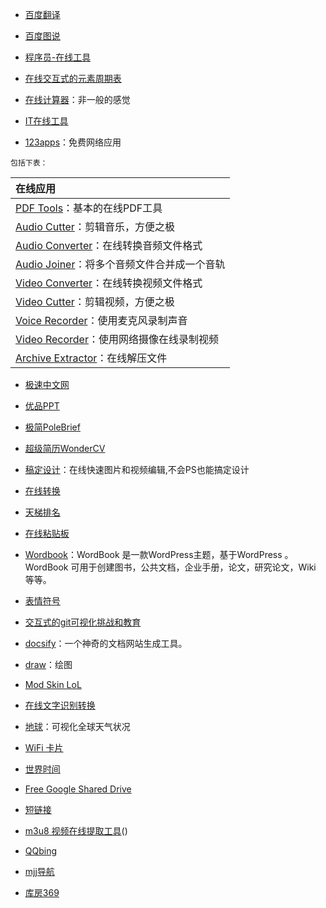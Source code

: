 - [百度翻译](https://fanyi.baidu.com/)

- [百度图说](https://tushuo.baidu.com/)

- [程序员-在线工具](https://tool.lu)

- [在线交互式的元素周期表](https://ptable.com/)

- [在线计算器](https://www.mathway.com/zh/Calculus)：非一般的感觉

- [IT在线工具](https://tool.lu/)

- [123apps](https://123apps.com/cn/)：免费网络应用

`包括下表：`

| 在线应用                                                                        |
|:--------------------------------------------------------------------------------|
| [PDF Tools](https://pdf.io)：基本的在线PDF工具                                  |
| [Audio Cutter](https://mp3cut.net/cn/)：剪辑音乐，方便之极                      |
| [Audio Converter](https://online-audio-converter.com/cn/)：在线转换音频文件格式 |
| [Audio Joiner](https://audio-joiner.com/cn/)：将多个音频文件合并成一个音轨      |
| [Video Converter](https://convert-video-online.com/cn/)：在线转换视频文件格式   |
| [Video Cutter](https://online-video-cutter.com/cn/)：剪辑视频，方便之极         |
| [Voice Recorder](https://online-voice-recorder.com/cn/)：使用麦克风录制声音     |
| [Video Recorder](https://webcamera.io/cn/)：使用网络摄像在线录制视频            |
| [Archive Extractor](https://extract.me/cn/)：在线解压文件                       |

- [极速中文网](https://www.jsxiaoshi.com/)

- [优品PPT](http://www.ypppt.com/)

- [极简PoleBrief](https://www.polebrief.com/index)

- [超级简历WonderCV](https://www.wondercv.com/zh-CN/signin?type=reg###)

- [稿定设计](https://www.gaoding.com/)：在线快速图片和视频编辑,不会PS也能搞定设计

- [在线转换](Aconvert.com)

- [天梯排名](https://itianti.sinaapp.com/index.php)

- [在线粘贴板](https://paste.itefix.net/)

- [Wordbook](http://www.2zzt.com/wordbook/)：WordBook 是一款WordPress主题，基于WordPress 。WordBook 可用于创建图书，公共文档，企业手册，论文，研究论文，Wiki 等等。

- [表情符号](http://emojihomepage.com/)

- [交互式的git可视化挑战和教育](https://learngitbranching.js.org/)

- [docsify](https://docsify.js.org/#/zh-cn/)：一个神奇的文档网站生成工具。

- [draw](https://app.diagrams.net/?src=about)：绘图

- [Mod Skin LoL](http://leagueskin.net/)

- [在线文字识别转换](https://ocr.wdku.net/)

- [地球](https://earth.nullschool.net/)：可视化全球天气状况

- [WiFi 卡片](https://wificard.bdw.to/)

- [世界时间](https://time.is/)

- [Free Google Shared Drive](https://td.fastio.me/)

- [短链接](https://u.nu/)

- [m3u8 视频在线提取工具](http://blog.luckly-mjw.cn/tool-show/m3u8-downloader/index.html)()

- [QQbing](http://sankin.etv6.cn/)

- [mjj导航](https://www.mjjloc.com/)

- [库房369](https://kf369.cn/)